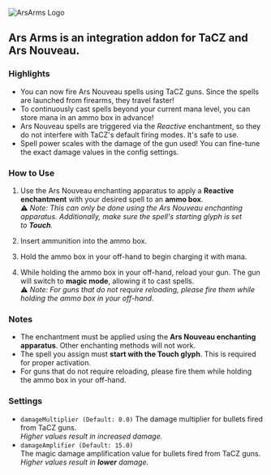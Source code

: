 ![ArsArms Logo](https://media.forgecdn.net/attachments/description/null/description_9bc0cbd0-e340-4775-b310-0d5b66a016e0.png)

## **Ars Arms is an integration addon for TaCZ and Ars Nouveau.**

### **Highlights**

*   You can now fire Ars Nouveau spells using TaCZ guns. Since the spells are launched from firearms, they travel faster!
*   To continuously cast spells beyond your current mana level, you can store mana in an ammo box in advance!
*   Ars Nouveau spells are triggered via the _Reactive_ enchantment, so they do not interfere with TaCZ's default firing modes. It's safe to use.
*   Spell power scales with the damage of the gun used! You can fine-tune the exact damage values in the config settings.

### **How to Use**

1. Use the Ars Nouveau enchanting apparatus to apply a **Reactive enchantment** with your desired spell to an **ammo box**.  
⚠️ _Note: This can only be done using the Ars Nouveau enchanting apparatus. Additionally, make sure the spell's starting glyph is set to **Touch**._

2. Insert ammunition into the ammo box.

3. Hold the ammo box in your off-hand to begin charging it with mana.

4. While holding the ammo box in your off-hand, reload your gun. The gun will switch to **magic mode**, allowing it to cast spells.  
⚠️ _Note: For guns that do not require reloading, please fire them while holding the ammo box in your off-hand_.

### **Notes**

*   The enchantment must be applied using the **Ars Nouveau enchanting apparatus**. Other enchanting methods will not work.
*   The spell you assign must **start with the Touch glyph**. This is required for proper activation.
*   For guns that do not require reloading, please fire them while holding the ammo box in your off-hand.

### **Settings**

*   `damageMultiplier (Default: 0.0)`
    The damage multiplier for bullets fired from TaCZ guns.  
    _Higher values result in increased damage._
*   `damageAmplifier (Default: 15.0)`  
    The magic damage amplification value for bullets fired from TaCZ guns.  
    _Higher values result in **lower** damage._
